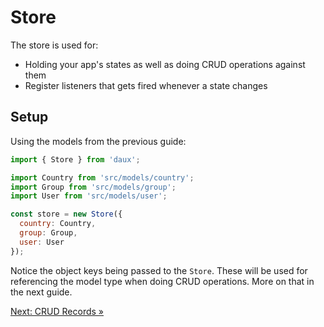 # Store

The store is used for:

- Holding your app's states as well as doing CRUD operations against them
- Register listeners that gets fired whenever a state changes

## Setup

Using the models from the previous guide:

```javascript
import { Store } from 'daux';

import Country from 'src/models/country';
import Group from 'src/models/group';
import User from 'src/models/user';

const store = new Store({
  country: Country,
  group: Group,
  user: User
});
```

Notice the object keys being passed to the `Store`. These will be used for referencing the model type when doing CRUD operations. More on that in the next guide.

[Next: CRUD Records »](04-crud-records.md)
